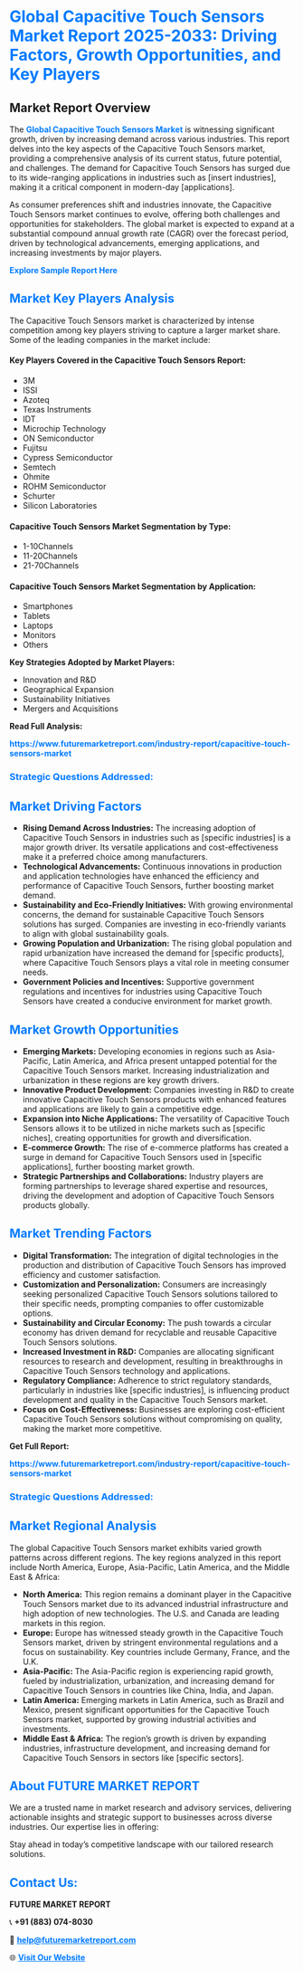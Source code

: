 <h1 style="color: #007BFF;">Global Capacitive Touch Sensors Market Report 2025-2033: Driving Factors, Growth Opportunities, and Key Players</h1>

<section id="overview">
<h2>Market Report Overview</h2>
<p>The <a href="https://www.futuremarketreport.com/industry-report/capacitive-touch-sensors-market" style="color: #007BFF; text-decoration: none;"><strong>Global Capacitive Touch Sensors Market</strong></a> is witnessing significant growth, driven by increasing demand across various industries. This report delves into the key aspects of the Capacitive Touch Sensors market, providing a comprehensive analysis of its current status, future potential, and challenges. The demand for Capacitive Touch Sensors has surged due to its wide-ranging applications in industries such as [insert industries], making it a critical component in modern-day [applications].</p>
<p>As consumer preferences shift and industries innovate, the Capacitive Touch Sensors market continues to evolve, offering both challenges and opportunities for stakeholders. The global market is expected to expand at a substantial compound annual growth rate (CAGR) over the forecast period, driven by technological advancements, emerging applications, and increasing investments by major players.</p>
</section>

<section id="overview">
<p><a href="https://www.futuremarketreport.com/request-sample/reportId=116011" style="color: #007BFF; text-decoration: none;"><strong>Explore Sample Report Here</strong></a></p>
</section>

<section id="key-players">
<h2 style="color: #007BFF;">Market Key Players Analysis</h2>
<p>The Capacitive Touch Sensors market is characterized by intense competition among key players striving to capture a larger market share. Some of the leading companies in the market include:</p>
<h4>Key Players Covered in the Capacitive Touch Sensors Report:</h4>
<ul><li>3M</li><li>ISSI</li><li>Azoteq</li><li>Texas Instruments</li><li>IDT</li><li>Microchip Technology</li><li>ON Semiconductor</li><li>Fujitsu</li><li>Cypress Semiconductor</li><li>Semtech</li><li>Ohmite</li><li>ROHM Semiconductor</li><li>Schurter</li><li>Silicon Laboratories</li></ul>
<h4>Capacitive Touch Sensors Market Segmentation by Type:</h4>
<ul><li>1-10Channels</li><li>11-20Channels</li><li>21-70Channels</li></ul>

<h4>Capacitive Touch Sensors Market Segmentation by Application:</h4>
<ul><li>Smartphones</li><li>Tablets</li><li>Laptops</li><li>Monitors</li><li>Others</li></ul>
<p><strong>Key Strategies Adopted by Market Players:</strong></p>
<ul>
<li>Innovation and R&D</li>
<li>Geographical Expansion</li>
<li>Sustainability Initiatives</li>
<li>Mergers and Acquisitions</li>
</ul>
</section>

<section>
<p><strong>Read Full Analysis: </strong></p><a href="https://www.futuremarketreport.com/industry-report/capacitive-touch-sensors-market" style="color: #007BFF; text-decoration: none;"><strong>https://www.futuremarketreport.com/industry-report/capacitive-touch-sensors-market</strong></a>
<h3 style="color: #007BFF;">Strategic Questions Addressed:</h3>
</section>

<section id="driving-factors">
<h2 style="color: #007BFF;">Market Driving Factors</h2>
<ul>
<li><strong>Rising Demand Across Industries:</strong> The increasing adoption of Capacitive Touch Sensors in industries such as [specific industries] is a major growth driver. Its versatile applications and cost-effectiveness make it a preferred choice among manufacturers.</li>
<li><strong>Technological Advancements:</strong> Continuous innovations in production and application technologies have enhanced the efficiency and performance of Capacitive Touch Sensors, further boosting market demand.</li>
<li><strong>Sustainability and Eco-Friendly Initiatives:</strong> With growing environmental concerns, the demand for sustainable Capacitive Touch Sensors solutions has surged. Companies are investing in eco-friendly variants to align with global sustainability goals.</li>
<li><strong>Growing Population and Urbanization:</strong> The rising global population and rapid urbanization have increased the demand for [specific products], where Capacitive Touch Sensors plays a vital role in meeting consumer needs.</li>
<li><strong>Government Policies and Incentives:</strong> Supportive government regulations and incentives for industries using Capacitive Touch Sensors have created a conducive environment for market growth.</li>
</ul>
</section>

<section id="growth-opportunities">
<h2 style="color: #007BFF;">Market Growth Opportunities</h2>
<ul>
<li><strong>Emerging Markets:</strong> Developing economies in regions such as Asia-Pacific, Latin America, and Africa present untapped potential for the Capacitive Touch Sensors market. Increasing industrialization and urbanization in these regions are key growth drivers.</li>
<li><strong>Innovative Product Development:</strong> Companies investing in R&D to create innovative Capacitive Touch Sensors products with enhanced features and applications are likely to gain a competitive edge.</li>
<li><strong>Expansion into Niche Applications:</strong> The versatility of Capacitive Touch Sensors allows it to be utilized in niche markets such as [specific niches], creating opportunities for growth and diversification.</li>
<li><strong>E-commerce Growth:</strong> The rise of e-commerce platforms has created a surge in demand for Capacitive Touch Sensors used in [specific applications], further boosting market growth.</li>
<li><strong>Strategic Partnerships and Collaborations:</strong> Industry players are forming partnerships to leverage shared expertise and resources, driving the development and adoption of Capacitive Touch Sensors products globally.</li>
</ul>
</section>

<section id="trending-factors">
<h2 style="color: #007BFF;">Market Trending Factors</h2>
<ul>
<li><strong>Digital Transformation:</strong> The integration of digital technologies in the production and distribution of Capacitive Touch Sensors has improved efficiency and customer satisfaction.</li>
<li><strong>Customization and Personalization:</strong> Consumers are increasingly seeking personalized Capacitive Touch Sensors solutions tailored to their specific needs, prompting companies to offer customizable options.</li>
<li><strong>Sustainability and Circular Economy:</strong> The push towards a circular economy has driven demand for recyclable and reusable Capacitive Touch Sensors solutions.</li>
<li><strong>Increased Investment in R&D:</strong> Companies are allocating significant resources to research and development, resulting in breakthroughs in Capacitive Touch Sensors technology and applications.</li>
<li><strong>Regulatory Compliance:</strong> Adherence to strict regulatory standards, particularly in industries like [specific industries], is influencing product development and quality in the Capacitive Touch Sensors market.</li>
<li><strong>Focus on Cost-Effectiveness:</strong> Businesses are exploring cost-efficient Capacitive Touch Sensors solutions without compromising on quality, making the market more competitive.</li>
</ul>
</section>

<section>
<p><strong>Get Full Report: </strong></p><a href="https://www.futuremarketreport.com/industry-report/capacitive-touch-sensors-market" style="color: #007BFF; text-decoration: none;"><strong>https://www.futuremarketreport.com/industry-report/capacitive-touch-sensors-market</strong></a>
<h3 style="color: #007BFF;">Strategic Questions Addressed:</h3>
</section>


<section id="regional-analysis">
<h2 style="color: #007BFF;">Market Regional Analysis</h2>
<p>The global Capacitive Touch Sensors market exhibits varied growth patterns across different regions. The key regions analyzed in this report include North America, Europe, Asia-Pacific, Latin America, and the Middle East & Africa:</p>
<ul>
<li><strong>North America:</strong> This region remains a dominant player in the Capacitive Touch Sensors market due to its advanced industrial infrastructure and high adoption of new technologies. The U.S. and Canada are leading markets in this region.</li>
<li><strong>Europe:</strong> Europe has witnessed steady growth in the Capacitive Touch Sensors market, driven by stringent environmental regulations and a focus on sustainability. Key countries include Germany, France, and the U.K.</li>
<li><strong>Asia-Pacific:</strong> The Asia-Pacific region is experiencing rapid growth, fueled by industrialization, urbanization, and increasing demand for Capacitive Touch Sensors in countries like China, India, and Japan.</li>
<li><strong>Latin America:</strong> Emerging markets in Latin America, such as Brazil and Mexico, present significant opportunities for the Capacitive Touch Sensors market, supported by growing industrial activities and investments.</li>
<li><strong>Middle East & Africa:</strong> The region’s growth is driven by expanding industries, infrastructure development, and increasing demand for Capacitive Touch Sensors in sectors like [specific sectors].</li>
</ul>
</section>

<footer>
<h2 style="color: #007BFF;">About FUTURE MARKET REPORT</h2>
<p>We are a trusted name in market research and advisory services, delivering actionable insights and strategic support to businesses across diverse industries. Our expertise lies in offering:</p>

<p>Stay ahead in today’s competitive landscape with our tailored research solutions.</p>

<h2 style="color: #007BFF;">Contact Us:</h2>
<p><strong>FUTURE MARKET REPORT</strong></p>
<p>📞 <strong>+91 (883) 074-8030</strong></p>
<p>📧 <strong><a href="mailto:help@futuremarketreport.com" style="color: #007BFF;">help@futuremarketreport.com</a></strong></p>
<p>🌐 <strong><a href="https://www.futuremarketreport.com/" style="color: #007BFF;">Visit Our Website</a></strong></p>
</footer>